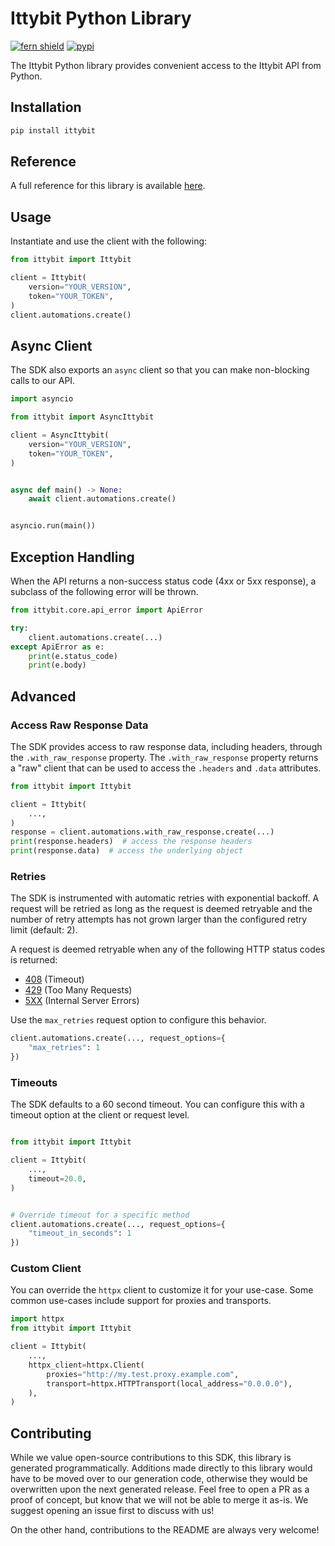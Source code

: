 # Ittybit Python Library

[![fern shield](https://img.shields.io/badge/%F0%9F%8C%BF-Built%20with%20Fern-brightgreen)](https://buildwithfern.com?utm_source=github&utm_medium=github&utm_campaign=readme&utm_source=https%3A%2F%2Fgithub.com%2Fittybit%2Fsdk-python)
[![pypi](https://img.shields.io/pypi/v/ittybit)](https://pypi.python.org/pypi/ittybit)

The Ittybit Python library provides convenient access to the Ittybit API from Python.

## Installation

```sh
pip install ittybit
```

## Reference

A full reference for this library is available [here](./reference.md).

## Usage

Instantiate and use the client with the following:

```python
from ittybit import Ittybit

client = Ittybit(
    version="YOUR_VERSION",
    token="YOUR_TOKEN",
)
client.automations.create()
```

## Async Client

The SDK also exports an `async` client so that you can make non-blocking calls to our API.

```python
import asyncio

from ittybit import AsyncIttybit

client = AsyncIttybit(
    version="YOUR_VERSION",
    token="YOUR_TOKEN",
)


async def main() -> None:
    await client.automations.create()


asyncio.run(main())
```

## Exception Handling

When the API returns a non-success status code (4xx or 5xx response), a subclass of the following error
will be thrown.

```python
from ittybit.core.api_error import ApiError

try:
    client.automations.create(...)
except ApiError as e:
    print(e.status_code)
    print(e.body)
```

## Advanced

### Access Raw Response Data

The SDK provides access to raw response data, including headers, through the `.with_raw_response` property.
The `.with_raw_response` property returns a "raw" client that can be used to access the `.headers` and `.data` attributes.

```python
from ittybit import Ittybit

client = Ittybit(
    ...,
)
response = client.automations.with_raw_response.create(...)
print(response.headers)  # access the response headers
print(response.data)  # access the underlying object
```

### Retries

The SDK is instrumented with automatic retries with exponential backoff. A request will be retried as long
as the request is deemed retryable and the number of retry attempts has not grown larger than the configured
retry limit (default: 2).

A request is deemed retryable when any of the following HTTP status codes is returned:

- [408](https://developer.mozilla.org/en-US/docs/Web/HTTP/Status/408) (Timeout)
- [429](https://developer.mozilla.org/en-US/docs/Web/HTTP/Status/429) (Too Many Requests)
- [5XX](https://developer.mozilla.org/en-US/docs/Web/HTTP/Status/500) (Internal Server Errors)

Use the `max_retries` request option to configure this behavior.

```python
client.automations.create(..., request_options={
    "max_retries": 1
})
```

### Timeouts

The SDK defaults to a 60 second timeout. You can configure this with a timeout option at the client or request level.

```python

from ittybit import Ittybit

client = Ittybit(
    ...,
    timeout=20.0,
)


# Override timeout for a specific method
client.automations.create(..., request_options={
    "timeout_in_seconds": 1
})
```

### Custom Client

You can override the `httpx` client to customize it for your use-case. Some common use-cases include support for proxies
and transports.

```python
import httpx
from ittybit import Ittybit

client = Ittybit(
    ...,
    httpx_client=httpx.Client(
        proxies="http://my.test.proxy.example.com",
        transport=httpx.HTTPTransport(local_address="0.0.0.0"),
    ),
)
```

## Contributing

While we value open-source contributions to this SDK, this library is generated programmatically.
Additions made directly to this library would have to be moved over to our generation code,
otherwise they would be overwritten upon the next generated release. Feel free to open a PR as
a proof of concept, but know that we will not be able to merge it as-is. We suggest opening
an issue first to discuss with us!

On the other hand, contributions to the README are always very welcome!
